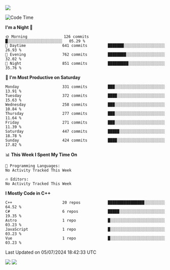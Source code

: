 ![](https://komarev.com/ghpvc/?username=lilpidgey&color=red)
<!--START_SECTION:waka-->
![Code Time](http://img.shields.io/badge/Code%20Time-1%2C491%20hrs%2018%20mins-blue)

**I'm a Night 🦉** 

```text
🌞 Morning                126 commits         █░░░░░░░░░░░░░░░░░░░░░░░░   05.29 % 
🌆 Daytime                641 commits         ███████░░░░░░░░░░░░░░░░░░   26.93 % 
🌃 Evening                762 commits         ████████░░░░░░░░░░░░░░░░░   32.02 % 
🌙 Night                  851 commits         █████████░░░░░░░░░░░░░░░░   35.76 % 
```
📅 **I'm Most Productive on Saturday** 

```text
Monday                   331 commits         ███░░░░░░░░░░░░░░░░░░░░░░   13.91 % 
Tuesday                  372 commits         ████░░░░░░░░░░░░░░░░░░░░░   15.63 % 
Wednesday                258 commits         ███░░░░░░░░░░░░░░░░░░░░░░   10.84 % 
Thursday                 277 commits         ███░░░░░░░░░░░░░░░░░░░░░░   11.64 % 
Friday                   271 commits         ███░░░░░░░░░░░░░░░░░░░░░░   11.39 % 
Saturday                 447 commits         █████░░░░░░░░░░░░░░░░░░░░   18.78 % 
Sunday                   424 commits         ████░░░░░░░░░░░░░░░░░░░░░   17.82 % 
```


📊 **This Week I Spent My Time On** 

```text
💬 Programming Languages: 
No Activity Tracked This Week

🔥 Editors: 
No Activity Tracked This Week
```

**I Mostly Code in C++** 

```text
C++                      20 repos            ████████████████░░░░░░░░░   64.52 % 
C#                       6 repos             █████░░░░░░░░░░░░░░░░░░░░   19.35 % 
Astro                    1 repo              █░░░░░░░░░░░░░░░░░░░░░░░░   03.23 % 
JavaScript               1 repo              █░░░░░░░░░░░░░░░░░░░░░░░░   03.23 % 
Vue                      1 repo              █░░░░░░░░░░░░░░░░░░░░░░░░   03.23 % 
```




 Last Updated on 05/07/2024 18:42:33 UTC
<!--END_SECTION:waka-->
![](https://hit.yhype.me/github/profile?user_id=42968544)
![](https://komarev.com/ghpvc/?lilpidgey)
